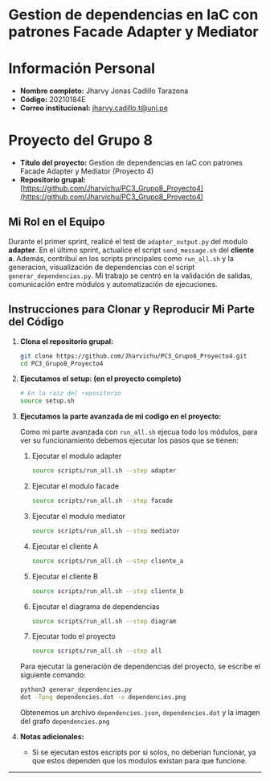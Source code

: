 # Gestion de dependencias en IaC con patrones Facade Adapter y Mediator

# Información Personal

- **Nombre completo:** Jharvy Jonas Cadillo Tarazona
- **Código:** 20210184E  
- **Correo institucional:** jharvy.cadillo.t@uni.pe

# Proyecto del Grupo 8

- **Título del proyecto:** Gestion de dependencias en IaC con patrones Facade Adapter y Mediator (Proyecto 4)
- **Repositorio grupal:** [https://github.com/Jharvichu/PC3_Grupo8_Proyecto4](https://github.com/Jharvichu/PC3_Grupo8_Proyecto4)

## Mi Rol en el Equipo
Durante el primer sprint, realicé el test de `adapter_output.py` del modulo **adapter**. En el último sprint, actualice el script `send_message.sh` del **cliente a**. Además, contribuí en los scripts principales como `run_all.sh` y la generacion, visualización de dependencias con el script `generar_dependencias.py`. Mi trabajo se centró en la validación de salidas, comunicación entre módulos y automatización de ejecuciones.

## Instrucciones para Clonar y Reproducir Mi Parte del Código

1. **Clona el repositorio grupal:**
   ```bash
   git clone https://github.com/Jharvichu/PC3_Grupo8_Proyecto4.git
   cd PC3_Grupo8_Proyecto4
   ```

2. **Ejecutamos el setup: (en el proyecto completo)**
   ```bash
   # En la raiz del repositorio
   source setup.sh
   ```

3. **Ejecutamos la parte avanzada de mi codigo en el proyecto:**

    Como mi parte avanzada con `run_all.sh` ejecua todo los módulos, para ver su funcionamiento debemos ejecutar los pasos que se tienen:

   1. Ejecutar el modulo adapter
        ```bash
        source scripts/run_all.sh --step adapter
        ```
   2. Ejecutar el modulo facade
        ```bash
        source scripts/run_all.sh --step facade
        ```
   3. Ejecutar el modulo mediator
        ```bash
        source scripts/run_all.sh --step mediator
        ```
   4. Ejecutar el cliente A
        ```bash
        source scripts/run_all.sh --step cliente_a
        ```
   5. Ejecutar el cliente B
        ```bash
        source scripts/run_all.sh --step cliente_b
        ```    
   6. Ejecutar el diagrama de dependencias
        ```bash
        source scripts/run_all.sh --step diagram
        ```   
    7. Ejecutar todo el proyecto
        ```bash
        source scripts/run_all.sh --step all
        ```  

    Para ejecutar la generación de dependencias del proyecto, se escribe el siguiente comando:

    ```bash
    python3 generar_dependencies.py
    dot -Tpng dependencies.dot -o dependencies.png
    ```
    
    Obtenemos un archivo `dependencies.json`, `dependencies.dot` y la imagen del grafo `dependencies.png`

4. **Notas adicionales:**
   - Si se ejecutan estos escripts por si solos, no deberian funcionar, ya que estos dependen que los modulos existan para que funcione.

---

